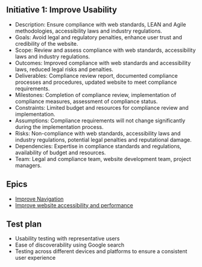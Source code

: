 ## Initiative 1: Improve Usability

* Description: Ensure compliance with web standards, LEAN and Agile methodologies, accessibility laws and industry regulations.
* Goals: Avoid legal and regulatory penalties, enhance user trust and credibility of the website.
* Scope: Review and assess compliance with web standards, accessibility laws and industry regulations.
* Outcomes: Improved compliance with web standards and accessibility laws, reduced legal risks and penalties.
* Deliverables: Compliance review report, documented compliance processes and procedures, updated website to meet compliance requirements.
* Milestones: Completion of compliance review, implementation of compliance measures, assessment of compliance status.
* Constraints: Limited budget and resources for compliance review and implementation.
* Assumptions: Compliance requirements will not change significantly during the implementation process.
* Risks: Non-compliance with web standards, accessibility laws and industry regulations, potential legal penalties and reputational damage.
* Dependencies: Expertise in compliance standards and regulations, availability of budget and resources.
* Team: Legal and compliance team, website development team, project managers.

## Epics
* [Improve Navigation](epics/epic_1.1.md)
* [Improve website accessibility and performance](epics/epic_1.2.md)

## Test plan
* Usability testing with representative users
* Ease of discoverability using Google search
* Testing across different devices and platforms to ensure a consistent user experience
